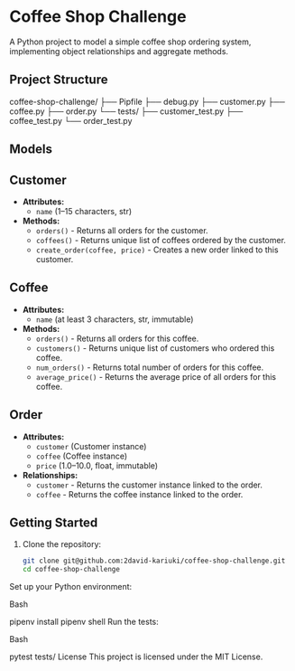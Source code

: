 

# Coffee Shop Challenge

A Python project to model a simple coffee shop ordering system, implementing object relationships and aggregate methods.

## Project Structure


coffee-shop-challenge/
├── Pipfile
├── debug.py
├── customer.py
├── coffee.py
├── order.py
└── tests/
├── customer_test.py
├── coffee_test.py
└── order_test.py

## Models

## Customer
- **Attributes:**
  - `name` (1–15 characters, str)
- **Methods:**
  - `orders()` - Returns all orders for the customer.
  - `coffees()` - Returns unique list of coffees ordered by the customer.
  - `create_order(coffee, price)` - Creates a new order linked to this customer.

## Coffee
- **Attributes:**
  - `name` (at least 3 characters, str, immutable)
- **Methods:**
  - `orders()` - Returns all orders for this coffee.
  - `customers()` - Returns unique list of customers who ordered this coffee.
  - `num_orders()` - Returns total number of orders for this coffee.
  - `average_price()` - Returns the average price of all orders for this coffee.

## Order
- **Attributes:**
  - `customer` (Customer instance)
  - `coffee` (Coffee instance)
  - `price` (1.0–10.0, float, immutable)
- **Relationships:**
  - `customer` - Returns the customer instance linked to the order.
  - `coffee` - Returns the coffee instance linked to the order.

## Getting Started

1. Clone the repository:
   ```bash
   git clone git@github.com:2david-kariuki/coffee-shop-challenge.git
   cd coffee-shop-challenge


Set up your Python environment:

Bash

pipenv install
pipenv shell
Run the tests:

Bash

pytest tests/
License
This project is licensed under the MIT License.